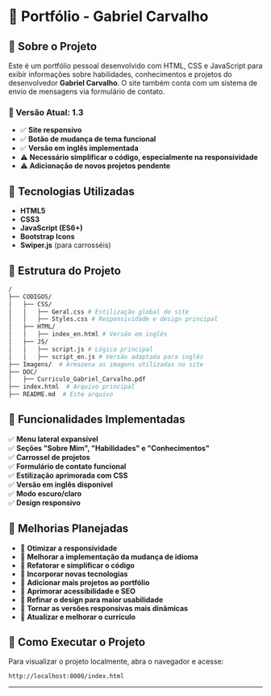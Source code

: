 # 🎨 Portfólio - Gabriel Carvalho

## 📌 Sobre o Projeto
Este é um portfólio pessoal desenvolvido com HTML, CSS e JavaScript para exibir informações sobre habilidades, conhecimentos e projetos do desenvolvedor **Gabriel Carvalho**. O site também conta com um sistema de envio de mensagens via formulário de contato.

### 📌 Versão Atual: **1.3**
- ✅ **Site responsivo**
- ✅ **Botão de mudança de tema funcional**
- ✅ **Versão em inglês implementada**
- ⚠️ **Necessário simplificar o código, especialmente na responsividade**
- ⚠️ **Adicionação de novos projetos pendente**

## 🚀 Tecnologias Utilizadas
- **HTML5**
- **CSS3**
- **JavaScript (ES6+)**
- **Bootstrap Icons**
- **Swiper.js** (para carrosséis)

## 📂 Estrutura do Projeto
```bash
/
├── CODIGOS/
│   ├── CSS/
│   │   ├── Geral.css # Estilização global do site
│   │   ├── Styles.css # Responsividade e design principal
│   ├── HTML/
│   │   ├── index_en.html # Versão em inglês
│   ├── JS/
│   │   ├── script.js # Lógica principal
│   │   ├── script_en.js # Versão adaptada para inglês
├── Imagens/  # Armazena as imagens utilizadas no site
├── DOC/
│   ├── Curriculo_Gabriel_Carvalho.pdf
├── index.html  # Arquivo principal
├── README.md  # Este arquivo
```

## 🎯 Funcionalidades Implementadas
✅ **Menu lateral expansível**  
✅ **Seções "Sobre Mim", "Habilidades" e "Conhecimentos"**  
✅ **Carrossel de projetos**  
✅ **Formulário de contato funcional**  
✅ **Estilização aprimorada com CSS**  
✅ **Versão em inglês disponível**  
✅ **Modo escuro/claro**  
✅ **Design responsivo**  

## 🔧 Melhorias Planejadas
- 📌 **Otimizar a responsividade**
- 📌 **Melhorar a implementação da mudança de idioma**
- 📌 **Refatorar e simplificar o código**
- 📌 **Incorporar novas tecnologias**
- 📌 **Adicionar mais projetos ao portfólio**
- 📌 **Aprimorar acessibilidade e SEO**
- 📌 **Refinar o design para maior usabilidade**
- 📌 **Tornar as versões responsivas mais dinâmicas**
- 📌 **Atualizar e melhorar o currículo**

## 🚀 Como Executar o Projeto
Para visualizar o projeto localmente, abra o navegador e acesse:
```
http://localhost:8000/index.html
```
---

